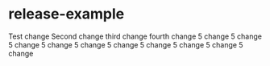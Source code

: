 # release-example

Test change
Second change
third change
fourth change
5 change
5 change
5 change
5 change
5 change
5 change
5 change
5 change
5 change
5 change
